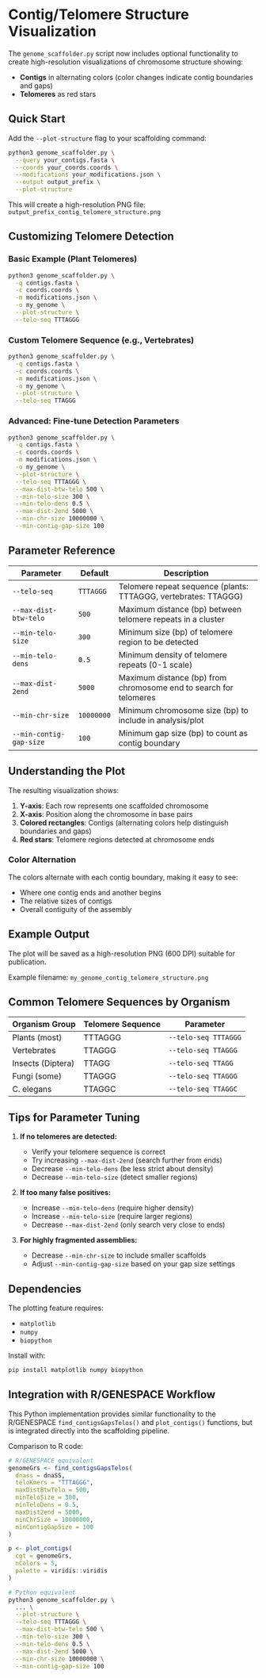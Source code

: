 # Contig/Telomere Structure Visualization

The `genome_scaffolder.py` script now includes optional functionality to create high-resolution visualizations of chromosome structure showing:
- **Contigs** in alternating colors (color changes indicate contig boundaries and gaps)
- **Telomeres** as red stars

## Quick Start

Add the `--plot-structure` flag to your scaffolding command:

```bash
python3 genome_scaffolder.py \
  --query your_contigs.fasta \
  --coords your_coords.coords \
  --modifications your_modifications.json \
  --output output_prefix \
  --plot-structure
```

This will create a high-resolution PNG file: `output_prefix_contig_telomere_structure.png`

## Customizing Telomere Detection

### Basic Example (Plant Telomeres)
```bash
python3 genome_scaffolder.py \
  -q contigs.fasta \
  -c coords.coords \
  -m modifications.json \
  -o my_genome \
  --plot-structure \
  --telo-seq TTTAGGG
```

### Custom Telomere Sequence (e.g., Vertebrates)
```bash
python3 genome_scaffolder.py \
  -q contigs.fasta \
  -c coords.coords \
  -m modifications.json \
  -o my_genome \
  --plot-structure \
  --telo-seq TTAGGG
```

### Advanced: Fine-tune Detection Parameters

```bash
python3 genome_scaffolder.py \
  -q contigs.fasta \
  -c coords.coords \
  -m modifications.json \
  -o my_genome \
  --plot-structure \
  --telo-seq TTTAGGG \
  --max-dist-btw-telo 500 \
  --min-telo-size 300 \
  --min-telo-dens 0.5 \
  --max-dist-2end 5000 \
  --min-chr-size 10000000 \
  --min-contig-gap-size 100
```

## Parameter Reference

| Parameter | Default | Description |
|-----------|---------|-------------|
| `--telo-seq` | `TTTAGGG` | Telomere repeat sequence (plants: TTTAGGG, vertebrates: TTAGGG) |
| `--max-dist-btw-telo` | `500` | Maximum distance (bp) between telomere repeats in a cluster |
| `--min-telo-size` | `300` | Minimum size (bp) of telomere region to be detected |
| `--min-telo-dens` | `0.5` | Minimum density of telomere repeats (0-1 scale) |
| `--max-dist-2end` | `5000` | Maximum distance (bp) from chromosome end to search for telomeres |
| `--min-chr-size` | `10000000` | Minimum chromosome size (bp) to include in analysis/plot |
| `--min-contig-gap-size` | `100` | Minimum gap size (bp) to count as contig boundary |

## Understanding the Plot

The resulting visualization shows:

1. **Y-axis**: Each row represents one scaffolded chromosome
2. **X-axis**: Position along the chromosome in base pairs
3. **Colored rectangles**: Contigs (alternating colors help distinguish boundaries and gaps)
4. **Red stars**: Telomere regions detected at chromosome ends

### Color Alternation
The colors alternate with each contig boundary, making it easy to see:
- Where one contig ends and another begins
- The relative sizes of contigs
- Overall contiguity of the assembly

## Example Output

The plot will be saved as a high-resolution PNG (600 DPI) suitable for publication.

Example filename: `my_genome_contig_telomere_structure.png`

## Common Telomere Sequences by Organism

| Organism Group | Telomere Sequence | Parameter |
|----------------|-------------------|-----------|
| Plants (most) | TTTAGGG | `--telo-seq TTTAGGG` |
| Vertebrates | TTAGGG | `--telo-seq TTAGGG` |
| Insects (Diptera) | TTAGG | `--telo-seq TTAGG` |
| Fungi (some) | TTAGGG | `--telo-seq TTAGGG` |
| C. elegans | TTAGGC | `--telo-seq TTAGGC` |

## Tips for Parameter Tuning

1. **If no telomeres are detected:**
   - Verify your telomere sequence is correct
   - Try increasing `--max-dist-2end` (search further from ends)
   - Decrease `--min-telo-dens` (be less strict about density)
   - Decrease `--min-telo-size` (detect smaller regions)

2. **If too many false positives:**
   - Increase `--min-telo-dens` (require higher density)
   - Increase `--min-telo-size` (require larger regions)
   - Decrease `--max-dist-2end` (only search very close to ends)

3. **For highly fragmented assemblies:**
   - Decrease `--min-chr-size` to include smaller scaffolds
   - Adjust `--min-contig-gap-size` based on your gap size settings

## Dependencies

The plotting feature requires:
- `matplotlib`
- `numpy`
- `biopython`

Install with:
```bash
pip install matplotlib numpy biopython
```

## Integration with R/GENESPACE Workflow

This Python implementation provides similar functionality to the R/GENESPACE `find_contigsGapsTelos()` and `plot_contigs()` functions, but is integrated directly into the scaffolding pipeline.

Comparison to R code:
```r
# R/GENESPACE equivalent
genomeGrs <- find_contigsGapsTelos(
  dnass = dnaSS,
  teloKmers = "TTTAGGG",
  maxDistBtwTelo = 500,
  minTeloSize = 300,
  minTeloDens = 0.5,
  maxDist2end = 5000,
  minChrSize = 10000000,
  minContigGapSize = 100
)

p <- plot_contigs(
  cgt = genomeGrs,
  nColors = 5,
  palette = viridis::viridis
)
```

```bash
# Python equivalent
python3 genome_scaffolder.py \
  ... \
  --plot-structure \
  --telo-seq TTTAGGG \
  --max-dist-btw-telo 500 \
  --min-telo-size 300 \
  --min-telo-dens 0.5 \
  --max-dist-2end 5000 \
  --min-chr-size 10000000 \
  --min-contig-gap-size 100
```
